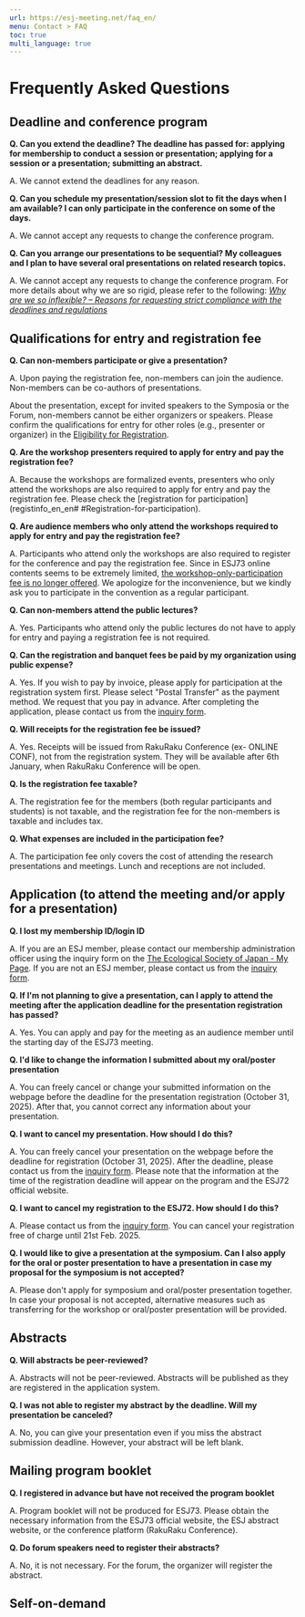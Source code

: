 ```yaml
---
url: https://esj-meeting.net/faq_en/
menu: Contact > FAQ
toc: true
multi_language: true
---
```


# Frequently Asked Questions

## Deadline and conference program

**Q. Can you extend the deadline? The deadline has passed for: applying for membership to conduct a session or presentation; applying for a session or a presentation; submitting an abstract.**

A. We cannot extend the deadlines for any reason.

**Q. Can you schedule my presentation/session slot to fit the days when I am available? I can only participate in the conference on some of the days.**

A. We cannot accept any requests to change the conference program.

**Q. Can you arrange our presentations to be sequential? My colleagues and I plan to have several oral presentations on related research topics.**

A. We cannot accept any requests to change the conference program. For more details about why we are so rigid, please refer to the following: *[Why are we so inflexible? – Reasons for requesting strict compliance with the deadlines and regulations](https://esj.ne.jp/meeting/info/why_so_inflexible_e.html)*

## Qualifications for entry and registration fee

**Q. Can non-members participate or give a presentation?**

A. Upon paying the registration fee, non-members can join the audience. Non-members can be co-authors of presentations. 

About the presentation, except for invited speakers to the Symposia or the Forum, non-members cannot be either organizers or speakers. Please confirm the qualifications for entry for other roles (e.g., presenter or organizer) in the [Eligibility for Registration](/registinfo_en#presentation-eligibility-by-membership-type).

**Q. Are the workshop presenters required to apply for entry and pay the registration fee?**

A. Because the workshops are formalized events, presenters who only attend the workshops are also required to apply for entry and pay the registration fee. Please check the [registration for participation](registinfo_en_en#
#Registration-for-participation).

**Q. Are audience members who only attend the workshops required to apply for entry and pay the registration fee?**

A. Participants who attend only the workshops are also required to register for the conference and pay the registration fee. Since in ESJ73 online contents seems to be extremely limited, [the workshop-only-participation fee is no longer offered](/registinfo_en#abolition-of-quota-for-participation-in-workshops-only). We apologize for the inconvenience, but we kindly ask you to participate in the convention as a regular participant.

**Q. Can non-members attend the public lectures?**

A. Yes. Participants who attend only the public lectures do not have to apply for entry and paying a registration fee is not required.

**Q. Can the registration and banquet fees be paid by my organization using public expense?**

A. Yes. If you wish to pay by invoice, please apply for participation at the registration system first. Please select "Postal Transfer" as the payment method. We request that you pay in advance. After completing the application, please contact us from the [inquiry form](contact_en).

**Q. Will receipts for the registration fee be issued?**

A. Yes. Receipts will be issued from RakuRaku Conference (ex- ONLINE CONF), not from the registration system. They will be available after 6th January, when RakuRaku Conference will be open.

**Q. Is the registration fee taxable?**

A. The registration fee for the members (both regular participants and students) is not taxable, and the registration fee for the non-members is taxable and includes tax.

**Q. What expenses are included in the participation fee?**

A. The participation fee only covers the cost of attending the research presentations and meetings. Lunch and receptions are not included.

## Application (to attend the meeting and/or apply for a presentation)

**Q. I lost my membership ID/login ID**

A. If you are an ESJ member, please contact our membership administration officer using the inquiry form on the [The Ecological Society of Japan - My Page](https://bunken.org/esj/mypage/login/login). If you are not an ESJ member, please contact us from the [inquiry form](contact_en).

**Q. If I'm not planning to give a presentation, can I apply to attend the meeting after the application deadline for the presentation registration has passed?**

A. Yes. You can apply and pay for the meeting as an audience member until the starting day of the ESJ73 meeting.

**Q. I'd like to change the information I submitted about my oral/poster presentation**

A. You can freely cancel or change your submitted information on the webpage before the deadline for the presentation registration (October 31, 2025). After that, you cannot correct any information about your presentation.

**Q. I want to cancel my presentation. How should I do this?**

A. You can freely cancel your presentation on the webpage before the deadline for registration (October 31, 2025). After the deadline, please contact us from the [inquiry form](contact_en). Please note that the information at the time of the registration deadline will appear on the program and the ESJ72 official website.

**Q. I want to cancel my registration to the ESJ72. How should I do this?**

A. Please contact us from the [inquiry form](contact_en). You can cancel your registration free of charge until 21st Feb. 2025.

**Q. I would like to give a presentation at the symposium. Can I also apply for the oral or poster presentation to have a presentation in case my proposal for the symposium is not accepted?**

A. Please don't apply for symposium and oral/poster presentation together. In case your proposal is not accepted, alternative measures such as transferring for the workshop or oral/poster presentation will be provided.

## Abstracts

**Q. Will abstracts be peer-reviewed?**

A. Abstracts will not be peer-reviewed. Abstracts will be published as they are registered in the application system.

**Q. I was not able to register my abstract by the deadline. Will my presentation be canceled?**

A. No, you can give your presentation even if you miss the abstract submission deadline. However, your abstract will be left blank.

## Mailing program booklet

**Q. I registered in advance but have not received the program booklet**

A. Program booklet will not be produced for ESJ73. Please obtain the necessary information from the ESJ73 official website, the ESJ abstract website, or the conference platform (RakuRaku Conference).

**Q. Do forum speakers need to register their abstracts?**

A. No, it is not necessary. For the forum, the organizer will register the abstract.

## Self-on-demand
